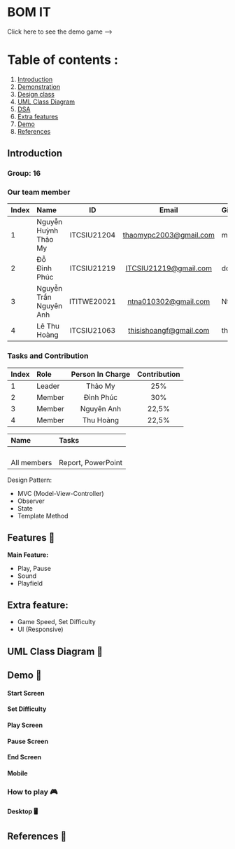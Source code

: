 # BOM IT
Click here to see the demo game --> 

# Table of contents :

1. [Introduction](#introduction)
2. [Demonstration](#demonstration)
3. [Design class](#design)
4. [UML Class Diagram](#uml)
5. [DSA](#dsa)
6. [Extra features](#extrafeature)
7. [Demo](#demo)
8. [References](#references)

## Introduction <a name="introduction"></a> 
### Group: 16
### Our team member
| Index | Name                   |     ID      |              Email               | Github             |
|:------|:-----------------------|:-----------:|:--------------------------------:|:---------------------------|
| 1     | Nguyễn Huỳnh Thảo My | ITCSIU21204 | thaomypc2003@gmail.com | my003 |
| 2     | Đỗ Đình Phúc | ITCSIU21219 | ITCSIU21219@gmail.com | dodinhphuc |
| 3     | Nguyễn Trần Nguyên Anh  | ITITWE20021 | ntna010302@gmail.com |   Ntna1302 |
| 4     | Lê Thu Hoàng| ITCSIU21063 | thisishoangf@gmail.com | thuhoangle |           

### Tasks and Contribution 
| Index | Role                                                         | Person In Charge | Contribution |
|:------|:-------------------------------------------------------------|:--------------:|:------------:|
| 1     | Leader     |   Thảo My   |          25%      |
| 2     | Member      |   Đình Phúc    |          30%      |
| 3     | Member  |  Nguyên Anh     |      22,5%          |
| 4     | Member |     Thu Hoàng     |          22,5%      |  


| Name | Tasks |
|:------|:-------------------------------------------------------------|
|       |   |   
|   |       |    
| |   |     
| |  |      
| All members    | Report, PowerPoint |
Design Pattern:

- MVC (Model-View-Controller) 
- Observer 
- State 
- Template Method
## Features <a name="features"></a> :star2:
**Main Feature:**  
- Play, Pause
- Sound 
- Playfield

**Extra feature:**  
- 
- Game Speed, Set Difficulty
- UI (Responsive)

## UML Class Diagram <a name="uml"></a> 📄

## Demo <a name="demo"></a>  🤖

#### Start Screen 

#### Set Difficulty 


#### Play Screen 

#### Pause Screen 


#### End Screen 


#### Mobile 

### How to play 🎮
#### Desktop 🖥️


## References <a name="references"></a> :book:
